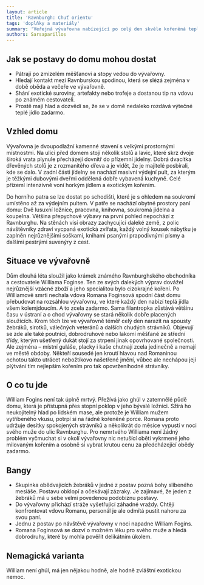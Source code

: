 ```yaml
---
layout: article
title: 'Ravnburgh: Chuť orientu'
tags: 'doplňky a materiály'
summary: 'Veřejná vývařovna nabízející po celý den skvěle kořeněná teplá jídla zcela zdarma. Ovdovělá provozovatelka Romana Foginsová tímto způsobem uctívá památku svého nebožtíka manžela, známého cestovatele Williama Foginse.'
authors: Sarsaparillos
---
```


## Jak se postavy do domu mohou dostat

- Pátrají po zmizelém měšťanovi a stopy vedou do vývařovny.
- Hledají kontakt mezi Ravnburskou spodinou, která se slézá zejména v době oběda a večeře ve vývařovně.
- Shání exotické suroviny, artefakty nebo trofeje a dostanou tip na vdovu po známém cestovateli.
- Prostě mají hlad a dozvědí se, že se v do­mě nedaleko rozdává výtečné teplé jídlo zadarmo.

## Vzhled domu

Vývařovna je dvoupodlažní kamenné stavení s velkými prostornými místnostmi. Na ulici před domem stojí několik stolů a lavic, které skrz dvoje široká vrata plynule přecházejí dovnitř do přízemní jídelny. Dobrá dvacítka dřevěných stolů je z rozmanitého dřeva a je vidět, že je majitelé posbírali, kde se dalo. V zadní části jídelny se nachází masivní výdejní pult, za kterým je těžkými dubovými dveřmi oddělená dobře vybavená kuchyně. Celé přízemí intenzivně voní horkým jídlem a exotickým kořením.

Do horního patra se lze dostat po schodišti, které je s ohledem na soukromí umístěno až za výdejním pultem. V patře se nachází obytné prostory paní domu: Dvě lusuxní ložnice, pracovna, knihovna, soukromá jídelna a koupelna. Většina přepychové výbavy na první pohled nepochází z Ravnburghu. Na stěnách visí obrazy zachycující daleké země, z polic návštěvníky zdraví vycpaná exotická zvířata, každý volný kousek nábytku je zaplněn nejrůznějšími soškami, knihami psanými prapodivnými písmy a dalšími pestrými suvenýry z cest.

## Situace ve vývařovně

Dům dlouhá léta sloužil jako krámek známého Ravnburghského obchodníka a cestovatele Williama Foginse. Ten ze svých dalekých výprav dovážel nejrůznější vzácné zboží a jeho specialitou bylo cizokrajné koření. Po Williamově smrti nechala vdova Romana Foginsová spodní část domu přebudovat na rozsáhlou vývařovnu, ve které každý den nabízí teplá jídla všem kolemjdoucím. A to zcela zadarmo. Sama filantropka zůstává většinu času v ústraní a o chod vývařovny se stará několik dobře placených sloužících. Krom těch lze ve vývařovně téměř celý den narazit na spousty žebráků, sirotků, válečných veteránů a dalších chudých strávníků. Objevují se zde ale také poutníci, dobrodruhové nebo lakomí měšťané ze střední třídy, kterým ušetřený dukát stojí za strpení jinak opovrhované společnosti. Ale zejména – místní guláše, placky i kaše chutnají zcela jedinečně a nemají ve městě obdoby. Někteří sousedé jen kroutí hlavou nad Romaninou ochotou takto utrácet nebožtíkovo našetřené jmění, vůbec ale nechápou její plýtvání tím nejlepším kořením pro tak opovrženíhodné strávníky.

## O co tu jde

William Fogins není tak úplně mrtvý. Přežívá jako ghúl v zatemnělé půdě domu, která je přístupná přes stopní poklop v jeho bývalé ložnici. Sžírá ho neukojitelný hlad po lidském mase, ale protože je William mužem vytříbeného vkusu, potrpí si na řádně kořeněné porce. Romana proto udržuje desítky spokojených strávníků a několikrát do měsíce vypustí v noci svého muže do ulic Ravnburghu. Pro nemrtvého Williama není žádný problém vyčmuchat si v okolí vývařovny nic netušící oběti vykrmené jeho milovaným kořením a osobně si vybrat krutou cenu za předcházející obědy zadarmo.

## Bangy

- Skupinka obědvajících žebráků v jedné z postav pozná bohy slíbeného mesiáše. Postavu obklopí a očekávají zázraky. Je zajímavé, že jeden z žebráků má u sebe velmi povedenou podobiznu postavy.
- Do vývařovny přichází stráže vyšetřující záhadné vraždy. Chtějí konfrontovat vdovu Romanu, personál je ale odmítá pustit nahoru za svou paní.
- Jednu z postav po návštěvě vývařovny v noci napadne William Fogins.
- Romana Foginsová se dozví o možném léku pro svého muže a hledá dobrodruhy, které by mohla pověřit delikátním úkolem.

## Nemagická varianta

William není ghúl, má jen nějakou hodně, ale hodně zvláštní exotickou nemoc.

